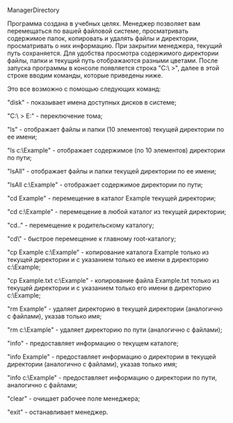 ManagerDirectory

Программа создана в учебных целях. Менеджер позволяет вам перемещаться по вашей файловой системе, просматривать содержимое папок, копировать и удалять файлы и директории, просматривать о них информацию. При закрытии менеджера, текущий путь сохраняется. Для удобства просмотра содержимого директории файлы, папки и текущий путь отображаются разными цветами. После запуска программы в консоле появляется строка "C:\ >", далее в этой строке вводим команды, которые приведены ниже. 

 Это все возможно с помощью следующих команд:

 "disk" - показывает имена доступных дисков в системе;

 "C:\ > E:" - переключение тома;

 "ls" - отображает файлы и папки (10 элементов) текущей директории по ее имени;

 "ls c:\Example" - отображает содержимое (по 10 элементов) директории по пути;

 "lsAll" - отображает файлы и папки текущей директории по ее имени;

 "lsAll c:\Example" - отображает содержимое директории по пути;

 "cd Example" - перемещение в каталог Example текущей директории;

 "cd c:\Example" - перемещение в любой каталог из текущей директории;

 "cd.." - перемещение к родительскому каталогу;

 "cd\\" - быстрое перемещение к главному root-каталогу;

 "cp Example c:\Example" - копирование каталога Example только из текущей директории и с указанием только ее имени в директорию c:\Example;

 "cp Example.txt c:\Example" - копирование файла Example.txt только из текущей директории и с указанием только его имени в директорию c:\Example;

 "rm Example" - удаляет директорию в текущей директории (аналогично с файлами), указав только имя;

 "rm c:\Example" - удаляет директорию по пути (аналогично с файлами);

 "info" - предоставляет информацию о текущем каталоге;

 "info Example" - предоставляет информацию о директории в текущей директории (аналогично с файлами), указав только имя;

 "info c:\Example" - предоставляет информацию о директории по пути, аналогично с файлами;

 "clear" - очищает рабочее поле менеджера;

 "exit" - останавливает менеджер.

